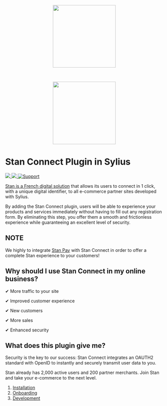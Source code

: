 <p align="center">
    <a href="https://www.stan-business.fr" target="_blank">
        <img src="https://uploads-ssl.webflow.com/6244c80f2415f9499e3eb441/6256f6482c7c155a8f5a39b0_logo_stan_nobg_gradv2-min.png" width="200"  />
    </a>
</p>
<br/>
<p align="center">
    <a href="https://sylius.com" target="_blank">
        <img src="https://demo.sylius.com/assets/shop/img/logo.png" width="200"  />
    </a>
</p>

# Stan Connect Plugin in Sylius

[![](https://img.shields.io/packagist/l/stan-business/sylius-stan-connect-plugin.svg) ](https://packagist.org/packages/stan-business/sylius-stan-connect-plugin "License") [ ![](https://img.shields.io/packagist/v/stan-business/sylius-stan-connect-plugin.svg) ](https://packagist.org/packages/stan-business/sylius-stan-connect-plugin "Version") [![Support](https://img.shields.io/badge/support-contact%20author-blue])](https://compte.stan-app.fr)

[Stan is a French digital solution](https://www.stan-business.fr) that allows its users to connect in 1 click, with a unique digital identifier, to all e-commerce partner sites developed with Sylius.

By adding the Stan Connect plugin, users will be able to experience your products and services immediately without having to fill out any registration form. By eliminating this step, you offer them a smooth and frictionless experience while guaranteeing an excellent level of security.

## NOTE

We highly to integrate [Stan Pay](https://github.com/stan-business/BrightwebSyliusStanPayPlugin) with Stan Connect in order to offer a complete Stan experience to your customers!

## Why should I use Stan Connect in my online business?

✔ More traffic to your site

✔ Improved customer experience

✔ New customers

✔ More sales

✔ Enhanced security

## What does this plugin give me?

Security is the key to our success: Stan Connect integrates an OAUTH2 standard with OpenID to instantly and securely transmit user data to you.

Stan already has 2,000 active users and 200 partner merchants. Join Stan and take your e-commerce to the next level.

1. [Installation](docs/installation.md)
1. [Onboarding](docs/onboarding.md)
1. [Development](docs/development.md)
